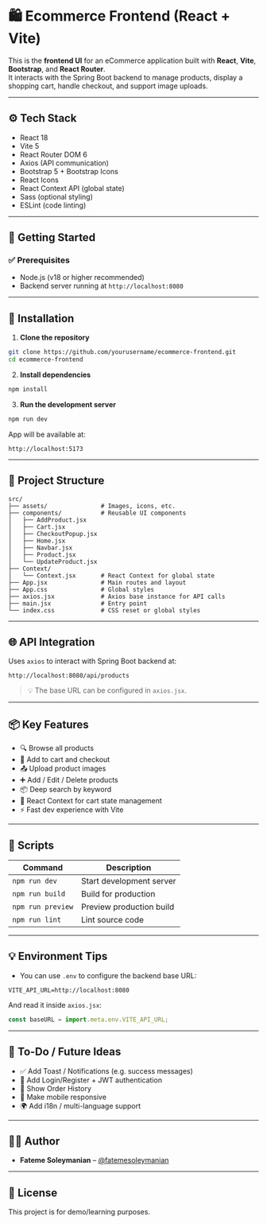 # 🛍️ Ecommerce Frontend (React + Vite)

This is the **frontend UI** for an eCommerce application built with **React**, **Vite**, **Bootstrap**, and **React Router**.  
It interacts with the Spring Boot backend to manage products, display a shopping cart, handle checkout, and support image uploads.

---

## ⚙️ Tech Stack

- React 18
- Vite 5
- React Router DOM 6
- Axios (API communication)
- Bootstrap 5 + Bootstrap Icons
- React Icons
- React Context API (global state)
- Sass (optional styling)
- ESLint (code linting)

---

## 🚀 Getting Started

### ✅ Prerequisites

- Node.js (v18 or higher recommended)
- Backend server running at `http://localhost:8080`

---

## 🔧 Installation

1. **Clone the repository**

```bash
git clone https://github.com/yourusername/ecommerce-frontend.git
cd ecommerce-frontend
```

2. **Install dependencies**

```bash
npm install
```

3. **Run the development server**

```bash
npm run dev
```

App will be available at:

```
http://localhost:5173
```

---

## 🧭 Project Structure

```text
src/
├── assets/               # Images, icons, etc.
├── components/           # Reusable UI components
│   ├── AddProduct.jsx
│   ├── Cart.jsx
│   ├── CheckoutPopup.jsx
│   ├── Home.jsx
│   ├── Navbar.jsx
│   ├── Product.jsx
│   └── UpdateProduct.jsx
├── Context/
│   └── Context.jsx       # React Context for global state
├── App.jsx               # Main routes and layout
├── App.css               # Global styles
├── axios.jsx             # Axios base instance for API calls
├── main.jsx              # Entry point
└── index.css             # CSS reset or global styles
```

---

## 🌐 API Integration

Uses `axios` to interact with Spring Boot backend at:

```
http://localhost:8080/api/products
```

> 💡 The base URL can be configured in `axios.jsx`.

---

## 📦 Key Features

- 🔍 Browse all products
- 🛒 Add to cart and checkout
- 📤 Upload product images
- ➕ Add / Edit / Delete products
- 📦 Deep search by keyword
- 💾 React Context for cart state management
- ⚡ Fast dev experience with Vite

---

## 🔌 Scripts

| Command           | Description              |
| ----------------- | ------------------------ |
| `npm run dev`     | Start development server |
| `npm run build`   | Build for production     |
| `npm run preview` | Preview production build |
| `npm run lint`    | Lint source code         |

---

## 💡 Environment Tips

- You can use `.env` to configure the backend base URL:

```env
VITE_API_URL=http://localhost:8080
```

And read it inside `axios.jsx`:

```js
const baseURL = import.meta.env.VITE_API_URL;
```

---

## 📌 To-Do / Future Ideas

- ✅ Add Toast / Notifications (e.g. success messages)
- 🔐 Add Login/Register + JWT authentication
- 🧾 Show Order History
- 📱 Make mobile responsive
- 🌍 Add i18n / multi-language support

---

## 🧑‍💻 Author

- **Fateme Soleymanian** – [@fatemesoleymanian](https://github.com/fatemesoleymanian)

---

## 📃 License

This project is for demo/learning purposes.
